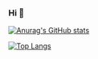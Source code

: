 ### Hi 👋

[![Anurag's GitHub stats](https://github-readme-stats.vercel.app/api?username=NHZEX&show_icons=true)](https://github.com/anuraghazra/github-readme-stats)

[![Top Langs](https://github-readme-stats.vercel.app/api/top-langs/?username=NHZEX&layout=compact)](https://github.com/anuraghazra/github-readme-stats)
